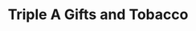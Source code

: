 ---
title: "Triple A Gifts and Tobacco"
url: /north-melbourne/triple-a-gifts-and-tobacco/
shop: tobacco
---
